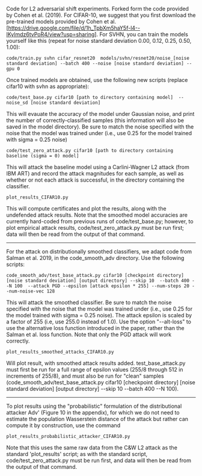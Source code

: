 Code for L2 adversarial shift experiments. Forked form the code provided by Cohen et al. (2019). For CIFAR-10, we suggest that you first download the pre-trained models provided by Cohen et al. [https://drive.google.com/file/d/1h_TpbXm5haY5f-l4--IKylmdz6tvPoR4/view?usp=sharing].
For SVHN, you can train the models yourself like this (repeat for noise standard deviation 0.00, 0.12, 0.25, 0.50, 1.00):
```
code/train.py svhn cifar_resnet20  models/svhn/resnet20/noise_[noise standard deviation] --batch 400 --noise [noise standard deviation] --gpu 0
```

 Once trained models are obtained, use the following new scripts (replace cifar10 with svhn as appropriate):

```
code/test_base.py cifar10 [path to directory containing model]  --noise_sd [noise standard deviation]
```

 This will evauate the accuracy of the model under Gaussian noise, and print the number of correctly-classified samples (this information will also be saved in the model directory). Be sure to match the noise specified with the noise that the model was trained under (i.e., use 0.25 for the model trained with sigma = 0.25 noise)

```
code/test_zero_attack.py cifar10 [path to directory containing baseline (sigma = 0) model]
```

This will attack the baseline model using a Carlini-Wagner L2 attack (from IBM ART) and record the attack magnitudes for each sample, as well as whether or not each attack is successful, in the directory containing the classifier.

```
plot_results_CIFAR10.py
```

This will compute certificates and plot the results, along with the undefended attack results. Note that the smoothed model accuracies are currently hard-coded from previous runs of code/test_base.py; however, to plot empirical attack results, code/test_zero_attack.py must be run first; data will then be read from the output of that command.


***

For the attack on distributionally smoothed classifiers, we adapt code from Salman et al. 2019, in the code_smooth_adv directory. Use the following scripts:

```
code_smooth_adv/test_base_attack.py cifar10 [checkpoint directory] [noise standard deviation] [output directory] --skip 10  --batch 400 --N 100  --attack PGD --epsilon [attack epsilon * 255] --num-steps 20 --num-noise-vec 128 
```
 This will attack the smoothed classifier. Be sure to match the noise specified with the noise that the model was trained under (i.e., use 0.25 for the model trained with sigma = 0.25 noise). The attack epsilon is scaled by a factor of 255 (i.e, use 255.0 instead of 1.0).  Use the option "--alt-loss" to use the alternative loss function introduced in the paper, rather than the Salman et al. loss function. Note that only the PGD attack will work correctly.

```
plot_results_smoothed_attacks_CIFAR10.py 
```

Will plot result, with  smoothed attack results added. test_base_attack.py must first be run for a full range of epsilon values (255/8 through 512 in increments of 255/8), and must also be run for "clean" samples (code_smooth_adv/test_base_attack.py cifar10 [checkpoint directory] [noise standard deviation] [output directory] --skip 10  --batch 400 --N 100).

***

To plot results using the "probabilistic" formulation of the distributional attacker Adv' (Figure 10 in the appendix), for which we do not need to estimate the population Wasserstein distance of the attack but rather can compute it by construction, use the command

```
plot_results_probabilistic_attacker_CIFAR10.py
```

Note that this uses the same raw data from the C&W L2 attack as the standard 'plot_results' script; as with the standard script, code/test_zero_attack.py must be run first, and data will then be read from the output of that command.




